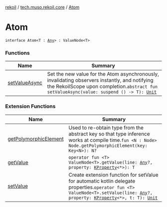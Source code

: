 [rekoil](../../index.md) / [tech.muso.rekoil.core](../index.md) / [Atom](./index.md)

# Atom

`interface Atom<T : `[`Any`](https://kotlinlang.org/api/latest/jvm/stdlib/kotlin/-any/index.html)`> : ValueNode<T>`

### Functions

| Name | Summary |
|---|---|
| [setValueAsync](set-value-async.md) | Set the new value for the Atom asynchronously, invalidating observers instantly, and notifying the RekoilScope upon completion.`abstract fun setValueAsync(value: suspend () -> T): `[`Unit`](https://kotlinlang.org/api/latest/jvm/stdlib/kotlin/-unit/index.html) |

### Extension Functions

| Name | Summary |
|---|---|
| [getPolymorphicElement](../get-polymorphic-element.md) | Used to re-obtain type from the abstract key so that type inference works at compile time.`fun <N : Node> Node.getPolymorphicElement(key: Key<N>): N?` |
| [getValue](../../tech.muso.rekoil.ktx/get-value.md) | `operator fun <T> ValueNode<T>.getValue(line: `[`Any`](https://kotlinlang.org/api/latest/jvm/stdlib/kotlin/-any/index.html)`?, property: `[`KProperty`](https://kotlinlang.org/api/latest/jvm/stdlib/kotlin.reflect/-k-property/index.html)`<*>): T` |
| [setValue](../../tech.muso.rekoil.ktx/set-value.md) | Create extension function for setValue for automatic kotlin delegate properties.`operator fun <T> ValueNode<T>.setValue(line: `[`Any`](https://kotlinlang.org/api/latest/jvm/stdlib/kotlin/-any/index.html)`?, property: `[`KProperty`](https://kotlinlang.org/api/latest/jvm/stdlib/kotlin.reflect/-k-property/index.html)`<*>, t: T): `[`Unit`](https://kotlinlang.org/api/latest/jvm/stdlib/kotlin/-unit/index.html) |
